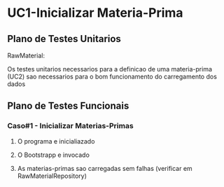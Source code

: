 # UC1-Inicializar Materia-Prima

## Plano de Testes Unitarios

RawMaterial:

Os testes unitarios necessarios para a definicao de uma materia-prima (UC2) sao necessarios para o bom funcionamento do carregamento dos dados

## Plano de Testes Funcionais

### Caso#1 - Inicializar Materias-Primas

1. O programa e inicialiazado
2. O Bootstrapp e invocado

3. As materias-primas sao carregadas sem falhas (verificar em RawMaterialRepository)
